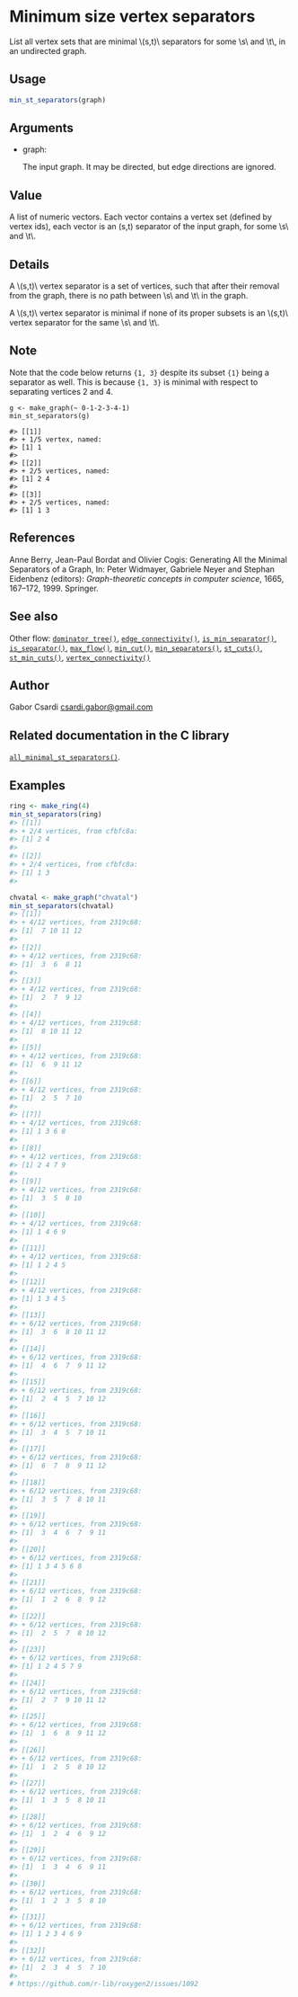 # Minimum size vertex separators

List all vertex sets that are minimal \\(s,t)\\ separators for some
\\s\\ and \\t\\, in an undirected graph.

## Usage

``` r
min_st_separators(graph)
```

## Arguments

- graph:

  The input graph. It may be directed, but edge directions are ignored.

## Value

A list of numeric vectors. Each vector contains a vertex set (defined by
vertex ids), each vector is an (s,t) separator of the input graph, for
some \\s\\ and \\t\\.

## Details

A \\(s,t)\\ vertex separator is a set of vertices, such that after their
removal from the graph, there is no path between \\s\\ and \\t\\ in the
graph.

A \\(s,t)\\ vertex separator is minimal if none of its proper subsets is
an \\(s,t)\\ vertex separator for the same \\s\\ and \\t\\.

## Note

Note that the code below returns `{1, 3}` despite its subset `{1}` being
a separator as well. This is because `{1, 3}` is minimal with respect to
separating vertices 2 and 4.

    g <- make_graph(~ 0-1-2-3-4-1)
    min_st_separators(g)

    #> [[1]]
    #> + 1/5 vertex, named:
    #> [1] 1
    #>
    #> [[2]]
    #> + 2/5 vertices, named:
    #> [1] 2 4
    #>
    #> [[3]]
    #> + 2/5 vertices, named:
    #> [1] 1 3

## References

Anne Berry, Jean-Paul Bordat and Olivier Cogis: Generating All the
Minimal Separators of a Graph, In: Peter Widmayer, Gabriele Neyer and
Stephan Eidenbenz (editors): *Graph-theoretic concepts in computer
science*, 1665, 167–172, 1999. Springer.

## See also

Other flow:
[`dominator_tree()`](https://r.igraph.org/reference/dominator_tree.md),
[`edge_connectivity()`](https://r.igraph.org/reference/edge_connectivity.md),
[`is_min_separator()`](https://r.igraph.org/reference/is_min_separator.md),
[`is_separator()`](https://r.igraph.org/reference/is_separator.md),
[`max_flow()`](https://r.igraph.org/reference/max_flow.md),
[`min_cut()`](https://r.igraph.org/reference/min_cut.md),
[`min_separators()`](https://r.igraph.org/reference/min_separators.md),
[`st_cuts()`](https://r.igraph.org/reference/st_cuts.md),
[`st_min_cuts()`](https://r.igraph.org/reference/st_min_cuts.md),
[`vertex_connectivity()`](https://r.igraph.org/reference/vertex_connectivity.md)

## Author

Gabor Csardi <csardi.gabor@gmail.com>

## Related documentation in the C library

[`all_minimal_st_separators()`](https://igraph.org/c/html/latest/igraph-Separators.html#igraph_all_minimal_st_separators).

## Examples

``` r
ring <- make_ring(4)
min_st_separators(ring)
#> [[1]]
#> + 2/4 vertices, from cfbfc8a:
#> [1] 2 4
#> 
#> [[2]]
#> + 2/4 vertices, from cfbfc8a:
#> [1] 1 3
#> 

chvatal <- make_graph("chvatal")
min_st_separators(chvatal)
#> [[1]]
#> + 4/12 vertices, from 2319c68:
#> [1]  7 10 11 12
#> 
#> [[2]]
#> + 4/12 vertices, from 2319c68:
#> [1]  3  6  8 11
#> 
#> [[3]]
#> + 4/12 vertices, from 2319c68:
#> [1]  2  7  9 12
#> 
#> [[4]]
#> + 4/12 vertices, from 2319c68:
#> [1]  8 10 11 12
#> 
#> [[5]]
#> + 4/12 vertices, from 2319c68:
#> [1]  6  9 11 12
#> 
#> [[6]]
#> + 4/12 vertices, from 2319c68:
#> [1]  2  5  7 10
#> 
#> [[7]]
#> + 4/12 vertices, from 2319c68:
#> [1] 1 3 6 8
#> 
#> [[8]]
#> + 4/12 vertices, from 2319c68:
#> [1] 2 4 7 9
#> 
#> [[9]]
#> + 4/12 vertices, from 2319c68:
#> [1]  3  5  8 10
#> 
#> [[10]]
#> + 4/12 vertices, from 2319c68:
#> [1] 1 4 6 9
#> 
#> [[11]]
#> + 4/12 vertices, from 2319c68:
#> [1] 1 2 4 5
#> 
#> [[12]]
#> + 4/12 vertices, from 2319c68:
#> [1] 1 3 4 5
#> 
#> [[13]]
#> + 6/12 vertices, from 2319c68:
#> [1]  3  6  8 10 11 12
#> 
#> [[14]]
#> + 6/12 vertices, from 2319c68:
#> [1]  4  6  7  9 11 12
#> 
#> [[15]]
#> + 6/12 vertices, from 2319c68:
#> [1]  2  4  5  7 10 12
#> 
#> [[16]]
#> + 6/12 vertices, from 2319c68:
#> [1]  3  4  5  7 10 11
#> 
#> [[17]]
#> + 6/12 vertices, from 2319c68:
#> [1]  6  7  8  9 11 12
#> 
#> [[18]]
#> + 6/12 vertices, from 2319c68:
#> [1]  3  5  7  8 10 11
#> 
#> [[19]]
#> + 6/12 vertices, from 2319c68:
#> [1]  3  4  6  7  9 11
#> 
#> [[20]]
#> + 6/12 vertices, from 2319c68:
#> [1] 1 3 4 5 6 8
#> 
#> [[21]]
#> + 6/12 vertices, from 2319c68:
#> [1]  1  2  6  8  9 12
#> 
#> [[22]]
#> + 6/12 vertices, from 2319c68:
#> [1]  2  5  7  8 10 12
#> 
#> [[23]]
#> + 6/12 vertices, from 2319c68:
#> [1] 1 2 4 5 7 9
#> 
#> [[24]]
#> + 6/12 vertices, from 2319c68:
#> [1]  2  7  9 10 11 12
#> 
#> [[25]]
#> + 6/12 vertices, from 2319c68:
#> [1]  1  6  8  9 11 12
#> 
#> [[26]]
#> + 6/12 vertices, from 2319c68:
#> [1]  1  2  5  8 10 12
#> 
#> [[27]]
#> + 6/12 vertices, from 2319c68:
#> [1]  1  3  5  8 10 11
#> 
#> [[28]]
#> + 6/12 vertices, from 2319c68:
#> [1]  1  2  4  6  9 12
#> 
#> [[29]]
#> + 6/12 vertices, from 2319c68:
#> [1]  1  3  4  6  9 11
#> 
#> [[30]]
#> + 6/12 vertices, from 2319c68:
#> [1]  1  2  3  5  8 10
#> 
#> [[31]]
#> + 6/12 vertices, from 2319c68:
#> [1] 1 2 3 4 6 9
#> 
#> [[32]]
#> + 6/12 vertices, from 2319c68:
#> [1]  2  3  4  5  7 10
#> 
# https://github.com/r-lib/roxygen2/issues/1092
```
